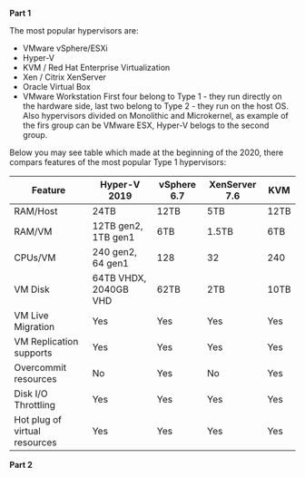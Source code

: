 **Part 1**

The most popular hypervisors are:
- VMware vSphere/ESXi
- Hyper-V
- KVM / Red Hat Enterprise Virtualization
- Xen / Citrix XenServer
- Oracle Virtual Box
- VMware Workstation 
First four belong to Type 1 - they run directly on the hardware side, last two belong to Type 2 - they run on the host OS.
Also hypervisors divided on Monolithic and Microkernel, as example of the firs group can be VMware ESX, Hyper-V belogs to the second group.

Below you may see table which made at the beginning of the 2020, there compars features of the most popular Type 1 hypervisors:

Feature | Hyper-V 2019 | vSphere 6.7 | XenServer 7.6 | KVM |
------- | ------------ | ------------ | ------------ | ------------ |
RAM/Host | 24TB | 12TB | 5TB | 12TB
RAM/VM   | 12TB gen2, 1TB gen1 | 6TB | 1.5TB | 6TB
CPUs/VM | 240 gen2, 64 gen1 |	128 |	32 |	240
VM Disk	| 64TB VHDX, 2040GB VHD |	62TB |	2TB |	10TB
VM Live Migration |	Yes |	Yes |	Yes |	Yes
VM Replication supports |	Yes |	Yes |	Yes |	Yes
Overcommit resources |	No |	Yes |	No |	Yes
Disk I/O Throttling |	Yes |	Yes |	Yes |	Yes
Hot plug of virtual resources |	Yes |	Yes |	Yes |	Yes

**Part 2**

